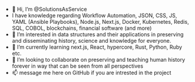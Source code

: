 - 👋 Hi, I’m @SolutionsAsService
- I have knowledge regarding Workflow Automation, JSON, CSS, JS, YAML (Ansible Playbooks), Node.js, Next.js, Docker, Kubernetes, Redis, SQL, COBOL, blockchains, financial software (and more)
- 👀 I’m interested in data structures and their applications in preserving and disseminating history, science and knowledge for everyone. 
- 🌱 I’m currently learning next.js, React, hypercore, Rust, Python, Ruby etc.
- 💜 I’m looking to collaborate on preserving and teaching human history forever in way that can be seen from all perspectives 
- 📫 message me here on GitHub if you are intrested in the project

<!---
SolutionsAsService/SolutionsAsService is a ✨ special ✨ repository because its `README.md` (this file) appears on your GitHub profile.
You can click the Preview link to take a look at your changes.
--->
